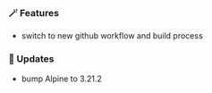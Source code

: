 ### 🪄 Features
* switch to new github workflow and build process

### 🚀 Updates
* bump Alpine to 3.21.2